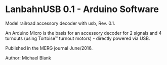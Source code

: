 # LanbahnUSB 0.1 - Arduino Software

Model railroad accessory decoder with usb, Rev. 0.1.

An Arduino Micro is the basis for an accessory decoder for 2 signals and 4 turnouts (using Tortoise&trade; turnout motors) - directly powered via USB.

Published in the MERG journal June/2016.

Author: Michael Blank
